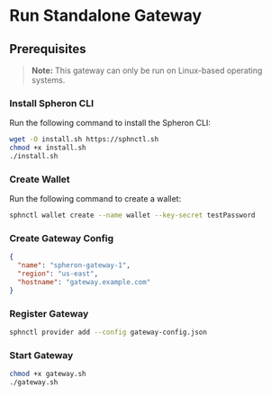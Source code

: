 # Run Standalone Gateway

## Prerequisites

> **Note:** This gateway can only be run on Linux-based operating systems.

### Install Spheron CLI

Run the following command to install the Spheron CLI:

```bash
wget -O install.sh https://sphnctl.sh
chmod +x install.sh
./install.sh
```

### Create Wallet

Run the following command to create a wallet:

```bash
sphnctl wallet create --name wallet --key-secret testPassword
```

### Create Gateway Config

```json
{
  "name": "spheron-gateway-1",
  "region": "us-east",
  "hostname": "gateway.example.com"
}
```

### Register Gateway

```bash
sphnctl provider add --config gateway-config.json
```

### Start Gateway

```bash
chmod +x gateway.sh
./gateway.sh
```
